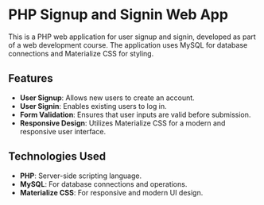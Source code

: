 # PHP Signup and Signin Web App

This is a PHP web application for user signup and signin, developed as part of a web development course. The application uses MySQL for database connections and Materialize CSS for styling.

## Features

- **User Signup**: Allows new users to create an account.
- **User Signin**: Enables existing users to log in.
- **Form Validation**: Ensures that user inputs are valid before submission.
- **Responsive Design**: Utilizes Materialize CSS for a modern and responsive user interface.

## Technologies Used

- **PHP**: Server-side scripting language.
- **MySQL**: For database connections and operations.
- **Materialize CSS**: For responsive and modern UI design.

